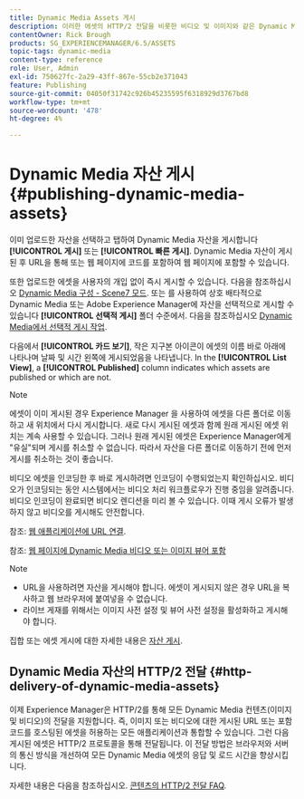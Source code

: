 ```yaml
---
title: Dynamic Media Assets 게시
description: 이러한 에셋의 HTTP/2 전달을 비롯한 비디오 및 이미지와 같은 Dynamic Media 에셋을 게시하는 방법을 알아봅니다.
contentOwner: Rick Brough
products: SG_EXPERIENCEMANAGER/6.5/ASSETS
topic-tags: dynamic-media
content-type: reference
role: User, Admin
exl-id: 750627fc-2a29-43ff-867e-55cb2e371043
feature: Publishing
source-git-commit: 04050f31742c926b45235595f6318929d3767bd8
workflow-type: tm+mt
source-wordcount: '478'
ht-degree: 4%

---
```


# Dynamic Media 자산 게시 {#publishing-dynamic-media-assets}

이미 업로드한 자산을 선택하고 탭하여 Dynamic Media 자산을 게시합니다 **[!UICONTROL 게시]** 또는 **[!UICONTROL 빠른 게시]**. Dynamic Media 자산이 게시된 후 URL을 통해 또는 웹 페이지에 코드를 포함하여 웹 페이지에 포함할 수 있습니다.

또한 업로드한 에셋을 사용자의 개입 없이 즉시 게시할 수 있습니다. 다음을 참조하십시오 [Dynamic Media 구성 - Scene7 모드](config-dms7.md).
또는 를 사용하여 상호 배타적으로 Dynamic Media 또는 Adobe Experience Manager에 자산을 선택적으로 게시할 수 있습니다 **[!UICONTROL 선택적 게시]** 폴더 수준에서. 다음을 참조하십시오 [Dynamic Media에서 선택적 게시 작업](/help/assets/selective-publishing.md).

다음에서 **[!UICONTROL 카드 보기]**, 작은 지구본 아이콘이 에셋의 이름 바로 아래에 나타나며 날짜 및 시간 왼쪽에 게시되었음을 나타냅니다. In the **[!UICONTROL List View]**, a **[!UICONTROL Published]** column indicates which assets are published or which are not.

>[!NOTE]
>
>에셋이 이미 게시된 경우 Experience Manager 을 사용하여 에셋을 다른 폴더로 이동하고 새 위치에서 다시 게시합니다. 새로 다시 게시된 에셋과 함께 원래 게시된 에셋 위치는 계속 사용할 수 있습니다. 그러나 원래 게시된 에셋은 Experience Manager에게 &quot;유실&quot;되며 게시를 취소할 수 없습니다. 따라서 자산을 다른 폴더로 이동하기 전에 먼저 게시를 취소하는 것이 좋습니다.

비디오 에셋을 인코딩한 후 바로 게시하려면 인코딩이 수행되었는지 확인하십시오. 비디오가 인코딩되는 동안 시스템에서는 비디오 처리 워크플로우가 진행 중임을 알려줍니다. 비디오 인코딩이 완료되면 비디오 렌디션을 미리 볼 수 있습니다. 이때 게시 오류가 발생하지 않고 비디오를 게시해도 안전합니다.

참조: [웹 애플리케이션에 URL 연결](linking-urls-to-yourwebapplication.md).

참조: [웹 페이지에 Dynamic Media 비디오 또는 이미지 뷰어 포함](embed-code.md)

>[!NOTE]
>
>* URL을 사용하려면 자산을 게시해야 합니다. 에셋이 게시되지 않은 경우 URL을 복사하고 웹 브라우저에 붙여넣을 수 없습니다.
>* 라이브 게재를 위해서는 이미지 사전 설정 및 뷰어 사전 설정을 활성화하고 게시해야 합니다.
>

집합 또는 에셋 게시에 대한 자세한 내용은 [자산 게시](manage-assets.md).

## Dynamic Media 자산의 HTTP/2 전달 {#http-delivery-of-dynamic-media-assets}

이제 Experience Manager은 HTTP/2를 통해 모든 Dynamic Media 컨텐츠(이미지 및 비디오)의 전달을 지원합니다. 즉, 이미지 또는 비디오에 대한 게시된 URL 또는 포함 코드를 호스팅된 에셋을 허용하는 모든 애플리케이션과 통합할 수 있습니다. 그런 다음 게시된 에셋은 HTTP/2 프로토콜을 통해 전달됩니다. 이 전달 방법은 브라우저와 서버의 통신 방식을 개선하여 모든 Dynamic Media 에셋의 응답 및 로드 시간을 향상시킵니다.

자세한 내용은 다음을 참조하십시오. [콘텐츠의 HTTP/2 전달 FAQ](/help/sites-administering/scene7-http2faq.md).

